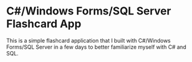 # C#/Windows Forms/SQL Server Flashcard App

This is a simple flashcard application that I built with C#/Windows Forms/SQL Server in a few days to better familiarize myself with C# and SQL.
